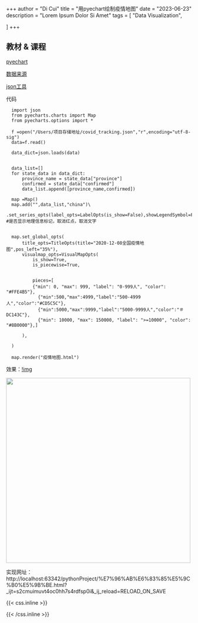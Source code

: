 +++
author = "Di Cui"
title = "用pyechart绘制疫情地图"
date = "2023-06-23"
description = "Lorem Ipsum Dolor Si Amet"
tags = [
    "Data Visualization",

]
+++

## 教材 & 课程

[pyechart](https://05x-docs.pyecharts.org/#/zh-cn/)

[数据来源](https://github.com/canghailan/Wuhan-2019-nCoV/blob/master/Data/2020-12-08.json)

[json工具](https://www.bejson.com/)



代码

````
  import json
  from pyecharts.charts import Map
  from pyecharts.options import *

  f =open("/Users/项目存储地址/covid_tracking.json","r",encoding="utf-8-sig")
  data=f.read()

  data_dict=json.loads(data)


  data_list=[]
  for state_data in data_dict:
      province_name = state_data["province"]
      confirmed = state_data["confirmed"]
      data_list.append([province_name,confirmed])

  map =Map()
  map.add("",data_list,"china")\
      .set_series_opts(label_opts=LabelOpts(is_show=False),showLegendSymbol=False) #是否显示地理信息标记，取消红点，取消文字


  map.set_global_opts(
      title_opts=TitleOpts(title="2020-12-08全国疫情地图",pos_left="35%"),
      visualmap_opts=VisualMapOpts(
          is_show=True,
          is_piecewise=True,


          pieces=[
          {"min": 0, "max": 999, "label": "0-999人", "color": "#FFE4B5"},
            {"min":500,"max":4999,"label":"500-4999人","color":"#CD5C5C"},
            {"min":5000,"max":9999,"label":"5000-9999人","color":"＃DC143C"},
            {"min": 10000, "max": 150000, "label": ">=10000", "color": "#8B0000"},]

      ),

  )

  map.render("疫情地图.html")

````


效果：[!img](content/images/2020-12-08疫情地图.jpg)

<img src="https://github.com/cuidi1996/cuidi1996.github.io/blob/d54f187b018b18d35e15321a12817e032ecc9490/content/images/2020-12-08%E7%96%AB%E6%83%85%E5%9C%B0%E5%9B%BE.jpeg" style="width:500px" />

实现网址： http://localhost:63342/pythonProject/%E7%96%AB%E6%83%85%E5%9C%B0%E5%9B%BE.html?_ijt=s2cmuimuvt4oc0hh7s4rdfsp0i&_ij_reload=RELOAD_ON_SAVE




{{< css.inline >}}

<style>
.canon { background: white; width: 100%; height: auto; }
</style>

{{< /css.inline >}}


